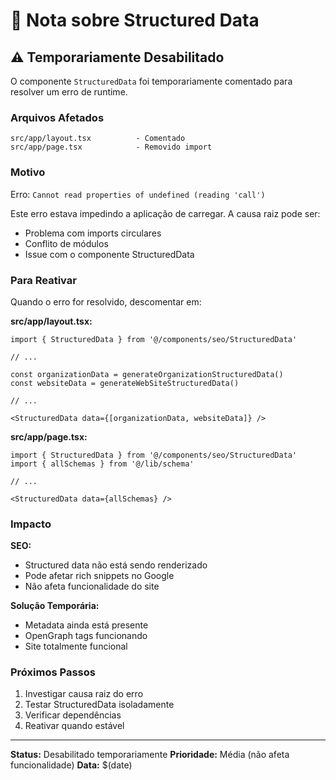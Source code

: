 # 📝 Nota sobre Structured Data

## ⚠️ Temporariamente Desabilitado

O componente `StructuredData` foi temporariamente comentado para resolver um erro de runtime.

### Arquivos Afetados

```
src/app/layout.tsx          - Comentado
src/app/page.tsx            - Removido import
```

### Motivo

Erro: `Cannot read properties of undefined (reading 'call')`

Este erro estava impedindo a aplicação de carregar. A causa raiz pode ser:
- Problema com imports circulares
- Conflito de módulos
- Issue com o componente StructuredData

### Para Reativar

Quando o erro for resolvido, descomentar em:

**src/app/layout.tsx:**
```tsx
import { StructuredData } from '@/components/seo/StructuredData'

// ...

const organizationData = generateOrganizationStructuredData()
const websiteData = generateWebSiteStructuredData()

// ...

<StructuredData data={[organizationData, websiteData]} />
```

**src/app/page.tsx:**
```tsx
import { StructuredData } from '@/components/seo/StructuredData'
import { allSchemas } from '@/lib/schema'

// ...

<StructuredData data={allSchemas} />
```

### Impacto

**SEO:**
- Structured data não está sendo renderizado
- Pode afetar rich snippets no Google
- Não afeta funcionalidade do site

**Solução Temporária:**
- Metadata ainda está presente
- OpenGraph tags funcionando
- Site totalmente funcional

### Próximos Passos

1. Investigar causa raiz do erro
2. Testar StructuredData isoladamente
3. Verificar dependências
4. Reativar quando estável

---

**Status:** Desabilitado temporariamente
**Prioridade:** Média (não afeta funcionalidade)
**Data:** $(date)
